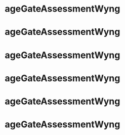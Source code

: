 # ageGateAssessmentWyng
# ageGateAssessmentWyng
# ageGateAssessmentWyng
# ageGateAssessmentWyng
# ageGateAssessmentWyng
# ageGateAssessmentWyng

